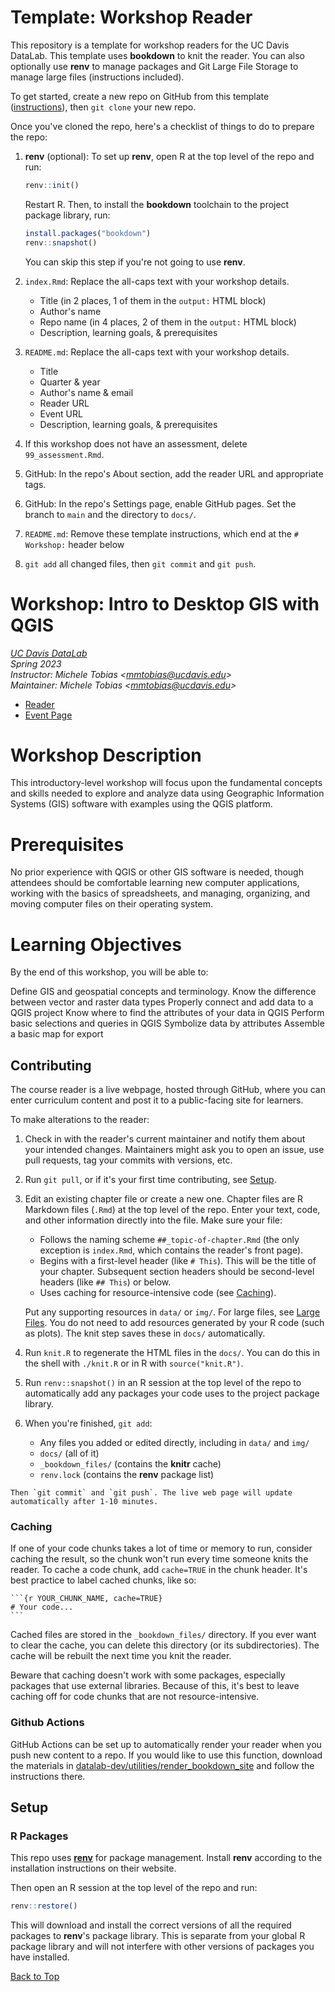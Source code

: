 # Template: Workshop Reader

This repository is a template for workshop readers for the UC Davis DataLab.
This template uses **bookdown** to knit the reader. You can also optionally use
**renv** to manage packages and Git Large File Storage to manage large files
(instructions included).

To get started, create a new repo on GitHub from this template
([instructions][gh]), then `git clone` your new repo.

[gh]: https://docs.github.com/en/github/creating-cloning-and-archiving-repositories/creating-a-repository-from-a-template

Once you've cloned the repo, here's a checklist of things to do to prepare the
repo:

1. **renv** (optional): To set up **renv**, open R at the top level of the repo
   and run:

    ```r
    renv::init()
    ```

    Restart R. Then, to install the **bookdown** toolchain to the project
    package library, run:

    ```r
    install.packages("bookdown")
    renv::snapshot()
    ```

    You can skip this step if you're not going to use **renv**.

2. `index.Rmd`: Replace the all-caps text with your workshop details.
    + Title (in 2 places, 1 of them in the `output:` HTML block)
    + Author's name
    + Repo name (in 4 places, 2 of them in the `output:` HTML block)
    + Description, learning goals, & prerequisites

3. `README.md`: Replace the all-caps text with your workshop details.
    + Title
    + Quarter & year
    + Author's name & email
    + Reader URL
    + Event URL
    + Description, learning goals, & prerequisites

4. If this workshop does not have an assessment, delete `99_assessment.Rmd`.

5. GitHub: In the repo's About section, add the reader URL and appropriate
   tags.

6. GitHub: In the repo's Settings page, enable GitHub pages. Set the branch to
   `main` and the directory to `docs/`.

7. `README.md`: Remove these template instructions, which end at the `#
   Workshop:` header below

8. `git add` all changed files, then `git commit` and `git push`.


# Workshop: Intro to Desktop GIS with QGIS

_[UC Davis DataLab](https://datalab.ucdavis.edu/)_  
_Spring 2023_  
_Instructor: Michele Tobias <<mmtobias@ucdavis.edu>>_  
_Maintainer: Michele Tobias <<mmtobias@ucdavis.edu>>_

* [Reader](https://ucdavisdatalab.github.io/YOUR_REPOSITORY/)
* [Event Page](https://datalab.ucdavis.edu/eventscalendar/YOUR_EVENT/)

# Workshop Description
This introductory-level workshop will focus upon the fundamental concepts and skills needed to explore and analyze data using Geographic Information Systems (GIS) software with examples using the QGIS platform.

# Prerequisites
No prior experience with QGIS or other GIS software is needed, though attendees should be comfortable learning new computer applications, working with the basics of spreadsheets, and managing, organizing, and moving computer files on their operating system.

# Learning Objectives
By the end of this workshop, you will be able to:

Define GIS and geospatial concepts and terminology.
Know the difference between vector and raster data types
Properly connect and add data to a QGIS project
Know where to find the attributes of your data in QGIS
Perform basic selections and queries in QGIS
Symbolize data by attributes
Assemble a basic map for export


## Contributing

The course reader is a live webpage, hosted through GitHub, where you can enter
curriculum content and post it to a public-facing site for learners.

To make alterations to the reader:
	  
1.  Check in with the reader's current maintainer and notify them about your 
    intended changes. Maintainers might ask you to open an issue, use pull 
    requests, tag your commits with versions, etc.

2.  Run `git pull`, or if it's your first time contributing, see
    [Setup](#setup).

3.  Edit an existing chapter file or create a new one. Chapter files are R
    Markdown files (`.Rmd`) at the top level of the repo. Enter your text,
    code, and other information directly into the file. Make sure your file:

    - Follows the naming scheme `##_topic-of-chapter.Rmd` (the only exception
      is `index.Rmd`, which contains the reader's front page).
    - Begins with a first-level header (like `# This`). This will be the title
      of your chapter. Subsequent section headers should be second-level
      headers (like `## This`) or below.
    - Uses caching for resource-intensive code (see [Caching](#caching)).

    Put any supporting resources in `data/` or `img/`. For large files, see
    [Large Files](#large-files). You do not need to
    add resources generated by your R code (such as plots). The knit step saves
    these in `docs/` automatically.

4.  Run `knit.R` to regenerate the HTML files in the `docs/`. You can do this
    in the shell with `./knit.R` or in R with `source("knit.R")`.

5.  Run `renv::snapshot()` in an R session at the top level of the repo to
    automatically add any packages your code uses to the project package
    library.

6.  When you're finished, `git add`:
    - Any files you added or edited directly, including in `data/` and `img/`
    - `docs/` (all of it)
    - `_bookdown_files/` (contains the **knitr** cache)
    * `renv.lock` (contains the **renv** package list)
<!--
    - `.gitattributes` (contains the Git LFS file list)
-->

    Then `git commit` and `git push`. The live web page will update
    automatically after 1-10 minutes.


### Caching

If one of your code chunks takes a lot of time or memory to run, consider
caching the result, so the chunk won't run every time someone knits the
reader. To cache a code chunk, add `cache=TRUE` in the chunk header. It's
best practice to label cached chunks, like so:

````
```{r YOUR_CHUNK_NAME, cache=TRUE}
# Your code...
```
````

Cached files are stored in the `_bookdown_files/` directory. If you ever want
to clear the cache, you can delete this directory (or its subdirectories).
The cache will be rebuilt the next time you knit the reader.

Beware that caching doesn't work with some packages, especially packages that
use external libraries. Because of this, it's best to leave caching off for
code chunks that are not resource-intensive.


<!--
### Large Files

If you want to include a large file (say over 1 MB), you should use git LFS.
You can register a large file with git LFS with the shell command:

```sh
git lfs track YOUR_FILE
```

This command updates the `.gitattributes` file at the top level of the repo. To
make sure the change is saved, you also need to run:

```sh
git add .gitattributes
```

Now that your large is registered with git LFS, you can add, commit, and push
the file with git the same way you would any other file, and git LFS will
automatically intercede as needed.

GitHub provides 1 GB of storage and 1 GB of monthly bandwidth free per repo for
large files. If your large file is more than 50 MB, check with the other
contributors before adding it.
-->

### Github Actions

GitHub Actions can be set up to automatically render your reader when you push 
new content to a repo. If you would like to use this function, download the 
materials in [datalab-dev/utilities/render_bookdown_site][render-site] and 
follow the instructions there.

[render-site]: https://github.com/datalab-dev/utilities/tree/main/render_bookdown_site

## Setup


<!--
### Git LFS

This repo uses [Git Large File Storage][git-lfs] (git LFS) for large files. If
you don't have git LFS installed, [download it][git-lfs] and run the installer.
Then in the shell (in any directory), run:

```sh
git lfs install
```

Then your one-time setup of git LFS is done. Next, clone this repo with `git
clone`. The large files will be downloaded automatically with the rest of the
repo.

[git-lfs]: https://git-lfs.github.com/
-->


### R Packages

This repo uses [**renv**](https://rstudio.github.io/renv/) for package
management. Install **renv** according to the installation instructions on
their website.

Then open an R session at the top level of the repo and run:

```r
renv::restore()
```

This will download and install the correct versions of all the required
packages to **renv**'s package library. This is separate from your global R
package library and will not interfere with other versions of packages you have
installed.

[Back to Top](#top)
